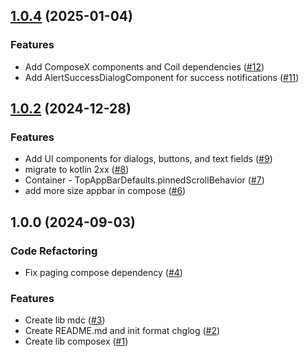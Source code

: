 
<a name="1.0.4"></a>
## [1.0.4](https://github.com/doananhtuan22111996/android-components/compare/1.0.2...1.0.4) (2025-01-04)

### Features

* Add ComposeX components and Coil dependencies ([#12](https://github.com/doananhtuan22111996/android-components/issues/12))
* Add AlertSuccessDialogComponent for success notifications ([#11](https://github.com/doananhtuan22111996/android-components/issues/11))


<a name="1.0.2"></a>
## [1.0.2](https://github.com/doananhtuan22111996/android-components/compare/1.0.0...1.0.2) (2024-12-28)

### Features

* Add UI components for dialogs, buttons, and text fields ([#9](https://github.com/doananhtuan22111996/android-components/issues/9))
* migrate to kotlin 2xx ([#8](https://github.com/doananhtuan22111996/android-components/issues/8))
* Container - TopAppBarDefaults.pinnedScrollBehavior ([#7](https://github.com/doananhtuan22111996/android-components/issues/7))
* add more size appbar in compose ([#6](https://github.com/doananhtuan22111996/android-components/issues/6))


<a name="1.0.0"></a>
## 1.0.0 (2024-09-03)

### Code Refactoring

* Fix paging compose dependency ([#4](https://github.com/doananhtuan22111996/android-components/issues/4))

### Features

* Create lib mdc ([#3](https://github.com/doananhtuan22111996/android-components/issues/3))
* Create README.md and init format chglog ([#2](https://github.com/doananhtuan22111996/android-components/issues/2))
* Create lib composex ([#1](https://github.com/doananhtuan22111996/android-components/issues/1))

